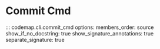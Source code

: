 # Commit Cmd

::: codemap.cli.commit_cmd
    options:
      members_order: source
      show_if_no_docstring: true
      show_signature_annotations: true
      separate_signature: true

